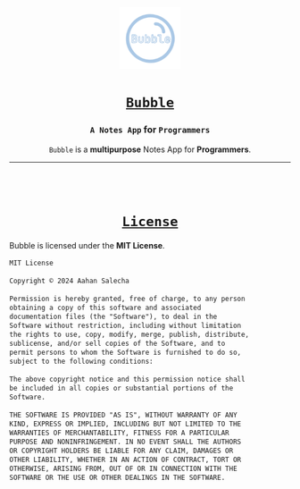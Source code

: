 <div align="center">

[<img src="https://github.com/aahan0511/Bubble/blob/main/assets/icons/icon.png" alt="assets/icons/icon.png" width=110>](https://github.com/aahan0511/Bubble "Bubble on GitHub")

# [**`Bubble`**](https://github.com/aahan0511/Bubble "Bubble on GitHub")

### **`A Notes App` for `Programmers`**
`Bubble` is a **multipurpose** Notes App for **Programmers**.

---

<br><br>

# [**`License`**](LICENSE.md "LICENSE File")
</div>

Bubble is licensed under the **MIT License**.

```
MIT License

Copyright © 2024 Aahan Salecha

Permission is hereby granted, free of charge, to any person 
obtaining a copy of this software and associated 
documentation files (the "Software"), to deal in the 
Software without restriction, including without limitation 
the rights to use, copy, modify, merge, publish, distribute, 
sublicense, and/or sell copies of the Software, and to 
permit persons to whom the Software is furnished to do so, 
subject to the following conditions:

The above copyright notice and this permission notice shall 
be included in all copies or substantial portions of the 
Software.

THE SOFTWARE IS PROVIDED "AS IS", WITHOUT WARRANTY OF ANY 
KIND, EXPRESS OR IMPLIED, INCLUDING BUT NOT LIMITED TO THE 
WARRANTIES OF MERCHANTABILITY, FITNESS FOR A PARTICULAR 
PURPOSE AND NONINFRINGEMENT. IN NO EVENT SHALL THE AUTHORS 
OR COPYRIGHT HOLDERS BE LIABLE FOR ANY CLAIM, DAMAGES OR 
OTHER LIABILITY, WHETHER IN AN ACTION OF CONTRACT, TORT OR 
OTHERWISE, ARISING FROM, OUT OF OR IN CONNECTION WITH THE 
SOFTWARE OR THE USE OR OTHER DEALINGS IN THE SOFTWARE.
```